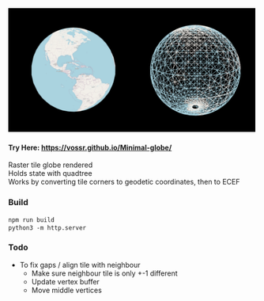<img src="img.png" width="500" height="auto"/>  

#### Try Here: https://vossr.github.io/Minimal-globe/

Raster tile globe rendered  
Holds state with quadtree  
Works by converting tile corners to geodetic coordinates, then to ECEF

### Build
```
npm run build
python3 -m http.server
```

### Todo
- To fix gaps / align tile with neighbour
    - Make sure neighbour tile is only +-1 different
    - Update vertex buffer
    - Move middle vertices
